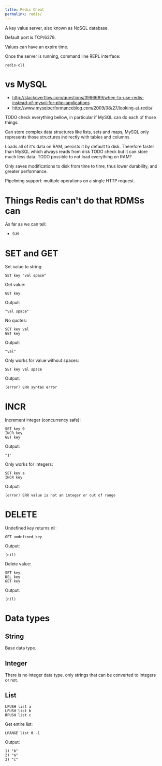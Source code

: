 ```yaml
---
title: Redis Cheat
permalink: redis/
---
```


A key value server, also known as NoSQL database.

Default port is TCP/6379.

Values can have an expire time.

Once the server is running, command line REPL interface:

    redis-cli

# vs MySQL

- <http://stackoverflow.com/questions/3966689/when-to-use-redis-instead-of-mysql-for-php-applications>
- <http://www.mysqlperformanceblog.com/2009/08/27/looking-at-redis/>

TODO check everything bellow, in particular if MySQL can do each of those things.

Can store complex data structures like lists, sets and maps,
MySQL only represents those structures indirectly with tables and columns.

Loads all of it's data on RAM, persists it by default to disk.
Therefore faster than MySQL which always reads from disk TODO check
but it can store much less data. TODO possible to not load everything on RAM?

Only saves modifications to disk from time to time,
thus lower durability, and greater performance.

Pipelining support: multiple operations on a single HTTP request.

# Things Redis can't do that RDMSs can

As far as we can tell:

- `SUM`

# SET and GET

Set value to string:

    SET key "val space"

Get value:

    GET key

Output:

    "val space"

No quotes:

    SET key val
    GET key

Output:

    "val"

Only works for value without spaces:

    SET key val space

Output:

    (error) ERR syntax error

# INCR

Increment integer (concurrency safe):

    SET key 0
    INCR key
    GET key

Output:

    "1"

Only works for integers:

    SET key a
    INCR key

Output:

    (error) ERR value is not an integer or out of range

# DELETE

Undefined key returns nil:

    GET undefined_key

Output:

    (nil)

Delete value:

    SET key
    DEL key
    GET key

Output:

    (nil)

# Data types

## String

Base data type.

## Integer

There is no integer data type, only strings that can be converted to integers or not.

## List

    LPUSH list a
    LPUSH list b
    RPUSH list c

Get entire list:

    LRANGE list 0 -1

Output:

    1) "b"
    2) "a"
    3) "c"
